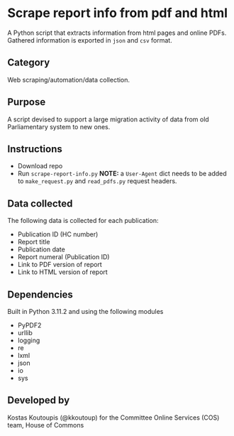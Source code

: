 # Scrape report info from pdf and html
A Python script that extracts information from html pages and online PDFs. Gathered information is exported in ```json``` and ```csv``` format.

## Category
Web scraping/automation/data collection.

## Purpose
A script devised to support a large migration activity of data from old Parliamentary system to new ones.

## Instructions
- Download repo
- Run ```scrape-report-info.py```
**NOTE:** a ```User-Agent``` dict needs to be added to ```make_request.py``` and ```read_pdfs.py``` request headers.

## Data collected
The following data is collected for each publication:
- Publication ID (HC number)
- Report title
- Publication date
- Report numeral (Publication ID)
- Link to PDF version of report
- Link to HTML version of report

## Dependencies
Built in Python 3.11.2 and using the following modules
- PyPDF2
- urllib
- logging
- re
- lxml
- json
- io
- sys

## Developed by
Kostas Koutoupis (@kkoutoup) for the Committee Online Services (COS) team, House of Commons
